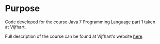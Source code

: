 # Purpose
Code developed for the course Java 7 Programming Language part 1 taken at Vijfhart. 

Full description of the course can be found at Vijfhart's website [here](https://www.vijfhart.nl/opleidingen/java-7-programming-language-deel-1-2/).
